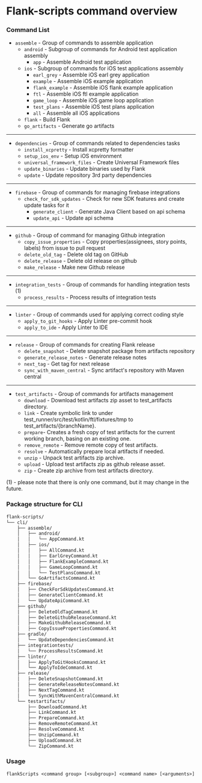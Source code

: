 # Flank-scripts command overview

### Command List

- `assemble` - Group of commands to assemble application
  - `android` - Subgroup of commands for Android test application assembly
    - `app` - Assemble Android test application
  - `ios` - Subgroup of commands for iOS test applications assembly
    - `earl_grey` - Assemble iOS earl grey application
    - `example` - Assemble iOS example application
    - `flank_example` - Assemble iOS flank example application
    - `ftl` - Assemble iOS ftl example application
    - `game_loop` - Assemble iOS game loop application
    - `test_plans` - Assemble iOS test plans application
    - `all` - Assemble all iOS applications
  - `flank` - Build Flank
  - `go_artifacts` - Generate go artifacts

___

- `dependencies`   - Group of commands related to dependencies tasks
  - `install_xcpretty` - Install xcpretty formatter
  - `setup_ios_env` - Setup iOS environment
  - `universal_framework_files` - Create Universal Framework files
  - `update_binaries` - Update binaries used by Flank
  - `update` - Update repository 3rd party dependencies
  
___

- `firebase` - Group of commands for managing firebase integrations
  - `check_for_sdk_updates` - Check for new SDK features and create update tasks for it
    - `generate_client` - Generate Java Client based on api schema
    - `update_api` - Update api schema

___

- `github` - Group of command for managing Github integration
    - `copy_issue_properties` - Copy properties(assignees, story points, labels) from issue to pull request
    - `delete_old_tag` - Delete old tag on GitHub
    - `delete_release` - Delete old release on github
    - `make_release` - Make new Github release

___

- `integration_tests` - Group of commands for handling integration tests (1)
    - `process_results` - Process results of integration tests

___

- `linter` - Group of commands used for applying correct coding style
    - `apply_to_git_hooks` - Apply Linter pre-commit hook
    - `apply_to_ide` - Apply Linter to IDE

___

- `release` - Group of commands for creating Flank release
    - `delete_snapshot` - Delete snapshot package from artifacts repository
    - `generate_release_notes` - Generate release notes
    - `next_tag` - Get tag for next release
    - `sync_with_maven_central` - Sync artifact's repository with Maven central

___

- `test_artifacts` - Group of commands for artifacts management
    - `download` - Download test artifacts zip asset to test_artifacts directory.
    - `link` - Create symbolic link to under test_runner/src/test/kotlin/ftl/fixtures/tmp to
      test_artifacts/{branchName}.
    - `prepare`- Creates a fresh copy of test artifacts for the current working branch, basing on an existing one.
    - `remove_remote` - Remove remote copy of test artifacts.
    - `resolve` - Automatically prepare local artifacts if needed.
    - `unzip` - Unpack test artifacts zip archive.
    - `upload` - Upload test artifacts zip as github release asset.
    - `zip` - Create zip archive from test artifacts directory.

(1) - please note that there is only one command, but it may change in the future.

### Package structure for CLI

```bash
flank-scripts/
└── cli/
    ├── assemble/
    │   ├── android/
    │   │   └── AppCommand.kt
    │   ├── ios/
    │   │   ├── AllCommand.kt
    │   │   ├── EarlGreyCommand.kt
    │   │   ├── FlankExampleCommand.kt
    │   │   ├── GameLoopCommand.kt
    │   │   └── TestPlansCommand.kt
    │   └── GoArtifactsCommand.kt
    ├── firebase/
    │   ├── CheckForSdkUpdatesCommand.kt
    │   ├── GenerateClientCommand.kt
    │   └── UpdateApiCommand.kt
    ├── github/
    │   ├── DeleteOldTagCommand.kt
    │   ├── DeleteGithubReleaseCommand.kt
    │   ├── MakeGithubReleaseCommand.kt
    │   ├── CopyIssuePropertiesCommand.kt
    ├── gradle/
    │   └── UpdateDependenciesCommand.kt
    ├── integrationtests/
    │   └── ProcessResultsCommand.kt
    ├── linter/
    │   ├── ApplyToGitHooksCommand.kt
    │   └── ApplyToIdeCommand.kt
    ├── release/
    │   ├── DeleteSnapshotCommand.kt
    │   ├── GenerateReleaseNotesCommand.kt
    │   ├── NextTagCommand.kt
    │   └── SyncWithMavenCentralCommand.kt
    └── testartifacts/
        ├── DownloadCommand.kt
        ├── LinkCommand.kt
        ├── PrepareCommand.kt
        ├── RemoveRemoteCommand.kt
        ├── ResolveCommand.kt
        ├── UnzipCommand.kt
        ├── UploadCommand.kt
        └── ZipCommand.kt
```

### Usage

`flankScripts <command group> [<subgroup>] <command name> [<arguments>]`
